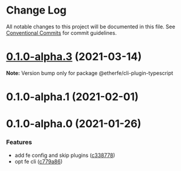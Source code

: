 # Change Log

All notable changes to this project will be documented in this file.
See [Conventional Commits](https://conventionalcommits.org) for commit guidelines.

# [0.1.0-alpha.3](https://github.com/nolonger21/fe-cli/compare/@etherfe/cli-plugin-typescript@0.1.0-alpha.2...@etherfe/cli-plugin-typescript@0.1.0-alpha.3) (2021-03-14)

**Note:** Version bump only for package @etherfe/cli-plugin-typescript





# 0.1.0-alpha.1 (2021-02-01)



# 0.1.0-alpha.0 (2021-01-26)


### Features

* add fe config and skip plugins ([c338778](https://github.com/nolonger21/fe-cli/commits/c33877882005ffb72516b13daeeddcedb46821f9))
* opt fe cli ([c779a86](https://github.com/nolonger21/fe-cli/commits/c779a86e75af96c818185f4f6c9c5524aec9f2d9))

